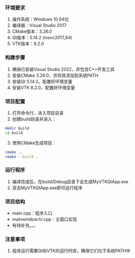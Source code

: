 ### 环境要求
1. 操作系统：Windows 10 64位
2. 编译器：Visual Studio 2017
3. CMake版本：3.26.0
4. Qt版本：5.14.2 (msvc2017_64)
5. VTK版本：8.2.0

### 构建步骤
1. 确保已安装Visual Studio 2022，并包含C++开发工具
2. 安装CMake 3.26.0，并将其添加到系统PATH
3. 安装Qt 5.14.2，配置好环境变量
4. 安装VTK 8.2.0，配置好环境变量

### 项目配置
1. 打开命令行，进入项目目录
2. 创建build目录并进入：
```bash
mkdir build
cd build
```
3. 使用CMake生成项目：
```bash
cmake ..
cmake --build .
```

### 运行程序
1. 编译完成后，在build/Debug目录下会生成MyVTKQtApp.exe
2. 双击MyVTKQtApp.exe即可运行程序

### 项目结构
- main.cpp：程序入口
- mainwindow.h/.cpp：主窗口实现
- 有待补充。。。

### 注意事项
1. 程序运行需要Qt和VTK的运行时库，确保它们位于系统PATH中


